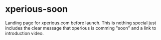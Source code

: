 xperious-soon
=============

Landing page for xperious.com before launch. This is nothing special just includes the clear message that xperious is comming "soon" and a link to introduction video.
